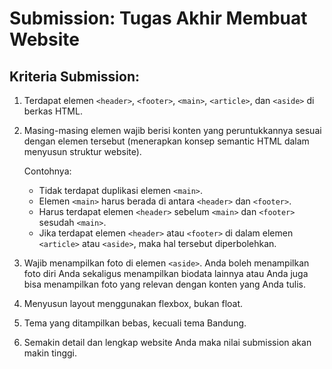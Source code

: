 # Submission: Tugas Akhir Membuat Website

## Kriteria Submission:

1. Terdapat elemen `<header>`, `<footer>`, `<main>`, `<article>`, dan `<aside>` di berkas HTML.

2. Masing-masing elemen wajib berisi konten yang peruntukkannya sesuai dengan elemen tersebut (menerapkan konsep semantic HTML dalam menyusun struktur website).

   Contohnya:
   - Tidak terdapat duplikasi elemen `<main>`.
   - Elemen `<main>` harus berada di antara `<header>` dan `<footer>`.
   - Harus terdapat elemen `<header>` sebelum `<main>` dan `<footer>` sesudah `<main>`.
   - Jika terdapat elemen `<header>` atau `<footer>` di dalam elemen `<article>` atau `<aside>`, maka hal tersebut diperbolehkan.

3. Wajib menampilkan foto di elemen `<aside>`. Anda boleh menampilkan foto diri Anda sekaligus menampilkan biodata lainnya atau Anda juga bisa menampilkan foto yang relevan dengan konten yang Anda tulis.

4. Menyusun layout menggunakan flexbox, bukan float.

5. Tema yang ditampilkan bebas, kecuali tema Bandung.

6. Semakin detail dan lengkap website Anda maka nilai submission akan makin tinggi.
